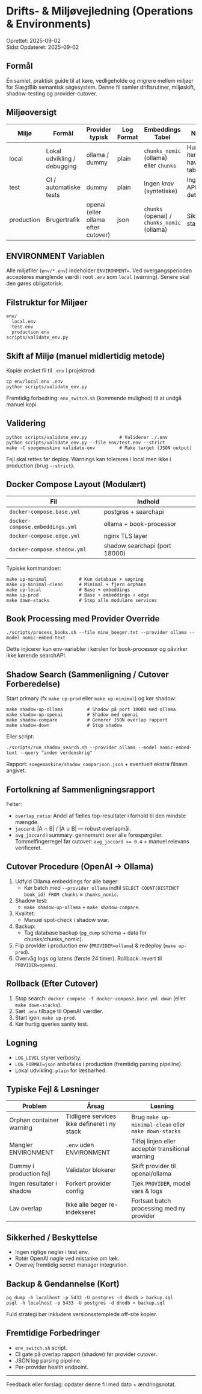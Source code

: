 # Drifts- & Miljøvejledning (Operations & Environments)

Oprettet: 2025-09-02  
Sidst Opdateret: 2025-09-02

## Formål
Én samlet, praktisk guide til at køre, vedligeholde og migrere mellem miljøer for SlægtBib semantisk søgesystem. Denne fil samler driftsrutiner, miljøskift, shadow-testing og provider-cutover.

## Miljøoversigt
| Miljø | Formål | Provider typisk | Log Format | Embeddings Tabel | Nøglekrav |
|-------|--------|-----------------|------------|------------------|-----------|
| local | Lokal udvikling / debugging | ollama / dummy | plain | `chunks_nomic` (ollama) eller `chunks` | Hurtig iteration, kan have begge tabeller |
| test  | CI / automatiske tests | dummy | plain | Ingen *krav* (syntetiske) | Ingen rigtige API-nøgler, determinisme |
| production | Brugertrafik | openai (eller ollama efter cutover) | json | `chunks` (openai) / `chunks_nomic` (ollama) | Sikkerhed, stabilitet |

## ENVIRONMENT Variablen
Alle miljøfiler (`env/*.env`) indeholder `ENVIRONMENT=`. Ved overgangsperioden accepteres manglende værdi i root `.env` som `local` (warning). Senere skal den gøres obligatorisk.

## Filstruktur for Miljøer
```
env/
  local.env
  test.env
  production.env
scripts/validate_env.py
```

## Skift af Miljø (manuel midlertidig metode)
Kopiér ønsket fil til `.env` i projektrod:
```
cp env/local.env .env
python scripts/validate_env.py
```
Fremtidig forbedring: `env_switch.sh` (kommende mulighed) til at undgå manuel kopi.

## Validering
```
python scripts/validate_env.py            # Validerer ./.env
python scripts/validate_env.py --file env/test.env --strict
make -C soegemaskine validate-env         # Make target (JSON output)
```
Fejl skal rettes før deploy. Warnings kan tolereres i local men ikke i production (brug `--strict`).

## Docker Compose Layout (Modulært)
| Fil | Indhold |
|-----|---------|
| `docker-compose.base.yml` | postgres + searchapi |
| `docker-compose.embeddings.yml` | ollama + book-processor |
| `docker-compose.edge.yml` | nginx TLS layer |
| `docker-compose.shadow.yml` | shadow searchapi (port 18000) |

Typiske kommandoer:
```
make up-minimal            # Kun database + søgning
make up-minimal-clean      # Minimal + fjern orphans
make up-local              # Base + embeddings
make up-prod               # Base + embeddings + edge
make down-stacks           # Stop alle modulære services
```

## Book Processing med Provider Override
```
./scripts/process_books.sh --file mine_boeger.txt --provider ollama --model nomic-embed-text
```
Dette injicerer kun env-variabler i kørslen for book-processor og påvirker ikke kørende searchAPI.

## Shadow Search (Sammenligning / Cutover Forberedelse)
Start primary (fx `make up-prod` eller `make up-minimal`) og kør shadow:
```
make shadow-up-ollama         # Shadow på port 18000 med ollama
make shadow-up-openai         # Shadow med openai
make shadow-compare           # Generer JSON overlap rapport
make shadow-down              # Stop shadow
```
Eller script:
```
./scripts/run_shadow_search.sh --provider ollama --model nomic-embed-text --query "anden verdenskrig"
```
Rapport: `soegemaskine/shadow_comparison.json` + eventuelt ekstra filnavn angivet.

## Fortolkning af Sammenligningsrapport
Felter:
- `overlap_ratio`: Andel af fælles top-resultater i forhold til den mindste mængde.
- `jaccard`: |A ∩ B| / |A ∪ B| — robust overlapmål.
- `avg_jaccard` i summary: gennemsnit over alle forespørgsler.
Tommelfingerregel før cutover: `avg_jaccard >= 0.4` + manuel relevans verificeret.

## Cutover Procedure (OpenAI -> Ollama)
1. Udfyld Ollama embeddings for alle bøger:
   - Kør batch med `--provider ollama` indtil `SELECT COUNT(DISTINCT book_id) FROM chunks` ≈ `chunks_nomic`.
2. Shadow test:
   - `make shadow-up-ollama` + `make shadow-compare`.
3. Kvalitet:
   - Manuel spot-check i shadow svar.
4. Backup:
   - Tag database backup (`pg_dump` schema + data for chunks/chunks_nomic).
5. Flip provider i production env (`PROVIDER=ollama`) & redeploy (`make up-prod`).
6. Overvåg logs og latens (første 24 timer). Rollback: revert til `PROVIDER=openai`.

## Rollback (Efter Cutover)
1. Stop search: `docker compose -f docker-compose.base.yml down` (eller `make down-stacks`).
2. Sæt `.env` tilbage til OpenAI værdier.
3. Start igen: `make up-prod`.
4. Kør hurtig queries sanity test.

## Logning
- `LOG_LEVEL` styrer verbosity.
- `LOG_FORMAT=json` anbefales i production (fremtidig parsing pipeline).
- Lokal udvikling: `plain` for læsbarhed.

## Typiske Fejl & Løsninger
| Problem | Årsag | Løsning |
|---------|-------|---------|
| Orphan container warning | Tidligere services ikke defineret i ny stack | Brug `make up-minimal-clean` eller `make down-stacks` |
| Mangler ENVIRONMENT | `.env` uden ENVIRONMENT | Tilføj linjen eller acceptér transitional warning |
| Dummy i production fejl | Validator blokerer | Skift provider til openai/ollama |
| Ingen resultater i shadow | Forkert provider config | Tjek `PROVIDER`, model vars & logs |
| Lav overlap | Ikke alle bøger re-indekseret | Fortsæt batch processing med ny provider |

## Sikkerhed / Beskyttelse
- Ingen rigtige nøgler i test env.
- Rotér OpenAI nøgle ved mistanke om læk.
- Overvej fremtidig secret manager integration.

## Backup & Gendannelse (Kort)
```
pg_dump -h localhost -p 5433 -U postgres -d dhodb > backup.sql
psql -h localhost -p 5433 -U postgres -d dhodb < backup.sql
```
Fuld strategi bør inkludere versionsstemplede off-site kopier.

## Fremtidige Forbedringer
- `env_switch.sh` script.
- CI gate på overlap rapport (shadow) før provider cutover.
- JSON log parsing pipeline.
- Per-provider health endpoint.

---
Feedback eller forslag: opdater denne fil med dato + ændringsnotat.

